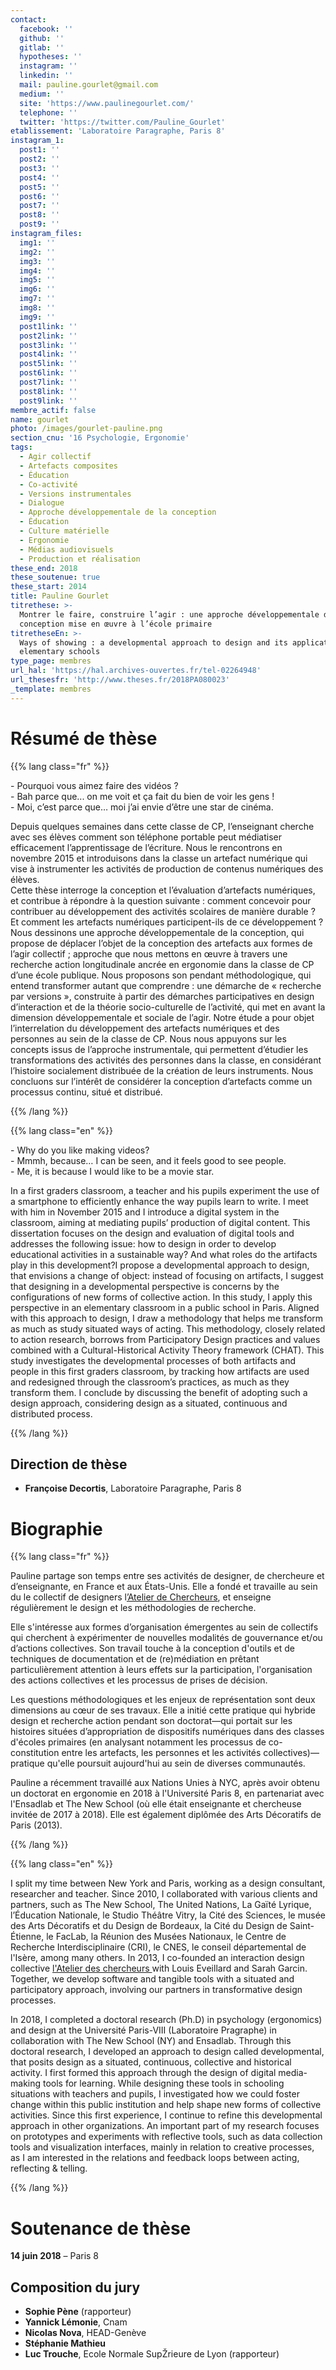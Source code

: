 ```yaml
---
contact:
  facebook: ''
  github: ''
  gitlab: ''
  hypotheses: ''
  instagram: ''
  linkedin: ''
  mail: pauline.gourlet@gmail.com
  medium: ''
  site: 'https://www.paulinegourlet.com/'
  telephone: ''
  twitter: 'https://twitter.com/Pauline_Gourlet'
etablissement: 'Laboratoire Paragraphe, Paris 8'
instagram_1:
  post1: ''
  post2: ''
  post3: ''
  post4: ''
  post5: ''
  post6: ''
  post7: ''
  post8: ''
  post9: ''
instagram_files:
  img1: ''
  img2: ''
  img3: ''
  img4: ''
  img5: ''
  img6: ''
  img7: ''
  img8: ''
  img9: ''
  post1link: ''
  post2link: ''
  post3link: ''
  post4link: ''
  post5link: ''
  post6link: ''
  post7link: ''
  post8link: ''
  post9link: ''
membre_actif: false
name: gourlet
photo: /images/gourlet-pauline.png
section_cnu: '16 Psychologie, Ergonomie'
tags:
  - Agir collectif
  - Artefacts composites
  - Éducation
  - Co-activité
  - Versions instrumentales
  - Dialogue
  - Approche développementale de la conception
  - Éducation
  - Culture matérielle
  - Ergonomie
  - Médias audiovisuels
  - Production et réalisation
these_end: 2018
these_soutenue: true
these_start: 2014
title: Pauline Gourlet
titrethese: >-
  Montrer le faire, construire l’agir : une approche développementale de la
  conception mise en œuvre à l’école primaire
titretheseEn: >-
  Ways of showing : a developmental approach to design and its application in
  elementary schools
type_page: membres
url_hal: 'https://hal.archives-ouvertes.fr/tel-02264948'
url_thesesfr: 'http://www.theses.fr/2018PA080023'
_template: membres
---
```



<!-- Supprimer les parties non remplies (supprimer les blocks de lang s'il n'y a pas deux langues). Tu es libre d'ajouter ce que tu veux à cette partie -->

# Résumé de thèse

{{% lang class="fr" %}}

\- Pourquoi vous aimez faire des vidéos ?   
\- Bah parce que... on me voit et ça fait du bien de voir les gens !   
\- Moi, c’est parce que… moi j’ai envie d’être une star de cinéma.  
  
Depuis quelques semaines dans cette classe de CP, l’enseignant cherche avec ses élèves comment son téléphone portable peut médiatiser efficacement l’apprentissage de l’écriture. Nous le rencontrons en novembre 2015 et introduisons dans la classe un artefact numérique qui vise à instrumenter les activités de production de contenus numériques des élèves.  
 Cette thèse interroge la conception et l’évaluation d’artefacts numériques, et contribue à répondre à la question suivante : comment concevoir pour contribuer au développement des activités scolaires de manière durable ? Et comment les artefacts numériques participent-ils de ce développement ? Nous dessinons une approche développementale de la conception, qui propose de déplacer l’objet de la conception des artefacts aux formes de l’agir collectif ; approche que nous mettons en œuvre à travers une recherche action longitudinale ancrée en ergonomie dans la classe de CP d’une école publique. Nous proposons son pendant méthodologique, qui entend transformer autant que comprendre : une démarche de « recherche par versions », construite à partir des démarches participatives en design d’interaction et de la théorie socio-culturelle de l’activité, qui met en avant la dimension développementale et sociale de l’agir. Notre étude a pour objet l’interrelation du développement des artefacts numériques et des personnes au sein de la classe de CP. Nous nous appuyons sur les concepts issus de l’approche instrumentale, qui permettent d’étudier les transformations des activités des personnes dans la classe, en considérant l’histoire socialement distribuée de la création de leurs instruments. Nous concluons sur l’intérêt de considérer la conception d’artefacts comme un processus continu, situé et distribué.

{{% /lang %}}

{{% lang class="en" %}}

\- Why do you like making videos?  
\- Mmmh, because… I can be seen, and it feels good to see people.  
\- Me, it is because I would like to be a movie star.

In a first graders classroom, a teacher and his pupils experiment the use of a smartphone to efficiently enhance the way pupils learn to write. I meet with him in November 2015 and I introduce a digital system in the classroom, aiming at mediating pupils’ production of digital content. This dissertation focuses on the design and evaluation of digital tools and addresses the following issue: how to design in order to develop educational activities in a sustainable way? And what roles do the artifacts play in this development?I propose a developmental approach to design, that envisions a change of object: instead of focusing on artifacts, I suggest that designing in a developmental perspective is concerns by the configurations of new forms of collective action. In this study, I apply this perspective in an elementary classroom in a public school in Paris. Aligned with this approach to design, I draw a methodology that helps me transform as much as study situated ways of acting. This methodology, closely related to action research, borrows from Participatory Design practices and values combined with a Cultural-Historical Activity Theory framework (CHAT). This study investigates the developmental processes of both artifacts and people in this first graders classroom, by tracking how artifacts are used and redesigned through the classroom’s practices, as much as they transform them. I conclude by discussing the benefit of adopting such a design approach, considering design as a situated, continuous and distributed process.

{{% /lang %}}

## Direction de thèse

* **Françoise Decortis**, Laboratoire Paragraphe, Paris 8

# Biographie

{{% lang class="fr" %}}

Pauline partage son temps entre ses activités de designer, de chercheure et d’enseignante, en France et aux États-Unis. Elle a fondé et travaille au sein du le collectif de designers l[’Atelier de Chercheurs](http://latelier-des-chercheurs.fr), et enseigne régulièrement le design et les méthodologies de recherche.

Elle s'intéresse aux formes d’organisation émergentes au sein de collectifs qui cherchent à expérimenter de nouvelles modalités de gouvernance et/ou d’actions collectives. Son travail touche à la conception d'outils et de techniques de documentation et de (re)médiation en prêtant particulièrement attention à leurs effets sur la participation, l'organisation des actions collectives et les processus de prises de décision.

Les questions méthodologiques et les enjeux de représentation sont deux dimensions au cœur de ses travaux. Elle a initié cette pratique qui hybride design et recherche action pendant son doctorat—qui portait sur les histoires situées d’appropriation de dispositifs numériques dans des classes d'écoles primaires (en analysant notamment les processus de co-constitution entre les artefacts, les personnes et les activités collectives)— pratique qu'elle poursuit aujourd'hui au sein de diverses communautés.

Pauline a récemment travaillé aux Nations Unies à NYC, après avoir obtenu un doctorat en ergonomie en 2018 à l'Université Paris 8, en partenariat avec l'Ensadlab et The New School (où elle était enseignante et chercheuse invitée de 2017 à 2018). Elle est également diplômée des Arts Décoratifs de Paris (2013).

{{% /lang %}}

{{% lang class="en" %}}

I split my time between New York and Paris, working as a design consultant, researcher and teacher. Since 2010, I collaborated with various clients and partners, such as The New School, The United Nations, La Gaïté Lyrique, l’Éducation Nationale, le Studio Théâtre Vitry, la Cité des Sciences, le musée des Arts Décoratifs et du Design de Bordeaux, la Cité du Design de Saint-Étienne, le FacLab, la Réunion des Musées Nationaux, le Centre de Recherche Interdisciplinaire (CRI), le CNES, le conseil départemental de l'Isère, among many others. In 2013, I co-founded an interaction design collective [l'Atelier des chercheurs ](http://latelier-des-chercheurs.fr/)with Louis Eveillard and Sarah Garcin. Together, we develop software and tangible tools with a situated and participatory approach, involving our partners in transformative design processes.

In 2018, I completed a doctoral research (Ph.D) in psychology (ergonomics) and design at the Université Paris-VIII (Laboratoire Pragraphe) in collaboration with The New School (NY) and Ensadlab. Through this doctoral research, I developed an approach to design called developmental, that posits design as a situated, continuous, collective and historical activity. I first formed this approach through the design of digital media-making tools for learning. While designing these tools in schooling situations with teachers and pupils, I investigated how we could foster change within this public institution and help shape new forms of collective activities. Since this first experience, I continue to refine this developmental approach in other organizations. An important part of my research focuses on prototypes and experiments with reflective tools, such as data collection tools and visualization interfaces, mainly in relation to creative processes, as I am interested in the relations and feedback loops between acting, reflecting & telling.

{{% /lang %}}

# Soutenance de thèse

**14 juin 2018** – Paris 8

## Composition du jury

* **Sophie Pène** (rapporteur)
* **Yannick Lémonie**, Cnam
* **Nicolas Nova**, HEAD-Genève
* **Stéphanie Mathieu**
* **Luc Trouche**, Ecole Normale SupŽrieure de Lyon (rapporteur)
